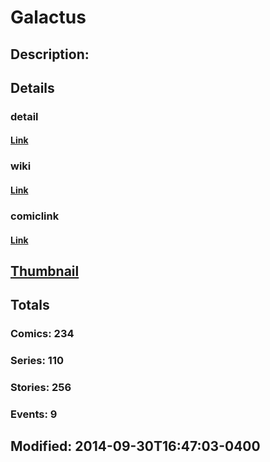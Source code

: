 # Galactus
## Description: 
## Details
### detail
#### [Link](http://marvel.com/comics/characters/1009312/galactus?utm_campaign=apiRef&utm_source=225578a89fc76f3d20fbffda5d17a88d)
### wiki
#### [Link](http://marvel.com/universe/Galactus?utm_campaign=apiRef&utm_source=225578a89fc76f3d20fbffda5d17a88d)
### comiclink
#### [Link](http://marvel.com/comics/characters/1009312/galactus?utm_campaign=apiRef&utm_source=225578a89fc76f3d20fbffda5d17a88d)
## [Thumbnail](http://i.annihil.us/u/prod/marvel/i/mg/5/03/528d31a791308.jpg)
## Totals
### Comics: 234
### Series: 110
### Stories: 256
### Events: 9
## Modified: 2014-09-30T16:47:03-0400